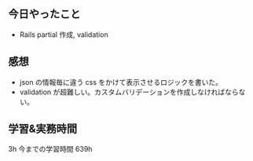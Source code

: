 ## 今日やったこと

- Rails partial 作成, validation

## 感想

- json の情報毎に違う css をかけて表示させるロジックを書いた。
- validation が超難しい。カスタムバリデーションを作成しなければならない。

## 学習&実務時間

3h
今までの学習時間 639h
